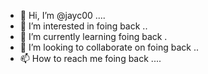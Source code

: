 - 👋 Hi, I’m @jayc00 ....
- 👀 I’m interested in foing back ..
- 🌱 I’m currently learning foing back .
- 💞️ I’m looking to collaborate on foing back ..
- 📫 How to reach me foing back ....

<!---
jayc00/jayc00 is a ✨ special ✨ repository because its `README.md` (this file) appears on your GitHub profile.
You can click the Preview link to take a look at your changes.
--->
